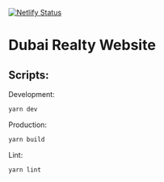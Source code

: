 [![Netlify Status](https://api.netlify.com/api/v1/badges/1aab50aa-14cd-42ab-b539-ac55e173fb00/deploy-status)](https://app.netlify.com/)

# Dubai Realty Website

## Scripts:

Development:

```bash
yarn dev
```

Production:

```bash
yarn build
```

Lint:

```bash
yarn lint
```
